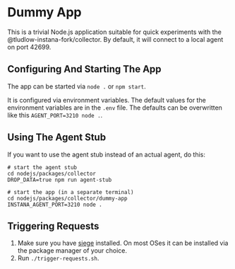 # Dummy App

This is a trivial Node.js application suitable for quick experiments with the @tludlow-instana-fork/collector. By default, it will
connect to a local agent on port 42699.

## Configuring And Starting The App

The app can be started via `node .` or `npm start`.

It is configured via environment variables. The default values for the environment variables are in the `.env` file.
The defaults can be overwritten like this `AGENT_PORT=3210 node .`.

## Using The Agent Stub

If you want to use the agent stub instead of an actual agent, do this:

```
# start the agent stub
cd nodejs/packages/collector
DROP_DATA=true npm run agent-stub

# start the app (in a separate terminal)
cd nodejs/packages/collector/dummy-app
INSTANA_AGENT_PORT=3210 node .
```

## Triggering Requests

1. Make sure you have [siege](https://www.joedog.org/siege-home/) installed. On most OSes it can be installed via the package manager of your choice.
2. Run `./trigger-requests.sh`.
